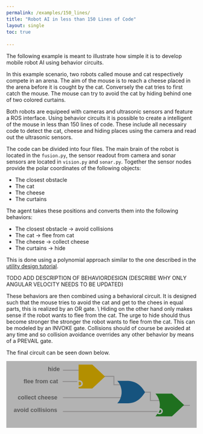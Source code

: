 ```yaml
---
permalink: /examples/150_lines/
title: "Robot AI in less than 150 Lines of Code"
layout: single
toc: true

---
```


The following example is meant to illustrate how simple it is to develop mobile robot AI using behavior circuits.

In this example scenario, two robots called mouse and cat respectively compete in an arena.
The aim of the mouse is to reach a cheese placed in the arena before it is cought by the cat.
Conversely the cat tries to first catch the mouse.
The mouse can try to avoid the cat by hiding behind one of two colored curtains.

Both robots are equipeed with cameras and ultrasonic sensors and feature a ROS interface.
Using behavior circuits it is possible to create a intelligent of the mouse in less than 150 lines of code.
These include all necessairy code to detect the cat, cheese and hiding places using the camera and read out the ultrasonic sensors.

The code can be divided into four files.
The main brain of the robot is located in the `fusion.py`, the sensor readout from camera and sonar sensors are located in `vision.py` and `sonar.py`.
Together the sensor nodes provide the polar coordinates of the following objects:
* The closest obstacle
* The cat
* The cheese
* The curtains

The agent takes these positions and converts them into the following behaviors:
* The closest obstacle -> avoid collisions
* The cat -> flee from cat
* The cheese -> collect cheese
* The curtains -> hide

This is done using a polynomial approach similar to the one described in  the [utility design tutorial](https://behavior-circuits.github.io/website/docs/utility_design/).

TODO ADD DESCRIPTION OF BEHAVIORDESIGN (DESCRIBE WHY ONLY ANGULAR VELOCITY NEEDS TO BE UPDATED)


These behaviors are then combined using a behavioral circuit.
It is designed such that the mouse tries to avoid the cat and get to the chees in equal parts, this is realized by an OR gate.
\\
Hiding on the other hand only makes sense if the robot wants to flee from the cat. The urge to hide should thus become stronger the stronger the robot wants to flee from the cat.
This can be modeled by an INVOKE gate.
Collisions should of course be avoided at any time and so collision avoidance overrides any other behavior by means of a PREVAIL gate.

The final circuit can be seen down below.

![150_line_circuit](https://raw.githubusercontent.com/behavior-circuits/website/master/images/150_lines_circuit.png)



